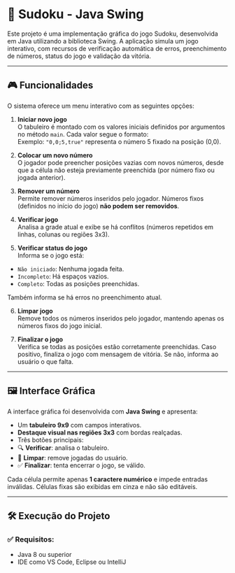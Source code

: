 # 🧩 Sudoku - Java Swing

Este projeto é uma implementação gráfica do jogo Sudoku, desenvolvida em Java utilizando a biblioteca Swing. A aplicação simula um jogo interativo, com recursos de verificação automática de erros, preenchimento de números, status do jogo e validação da vitória.

---

## 🎮 Funcionalidades

O sistema oferece um menu interativo com as seguintes opções:

1. **Iniciar novo jogo**  
   O tabuleiro é montado com os valores iniciais definidos por argumentos no método `main`. Cada valor segue o formato:  
Exemplo: `"0,0;5,true"` representa o número 5 fixado na posição (0,0).

2. **Colocar um novo número**  
O jogador pode preencher posições vazias com novos números, desde que a célula não esteja previamente preenchida (por número fixo ou jogada anterior).

3. **Remover um número**  
Permite remover números inseridos pelo jogador. Números fixos (definidos no início do jogo) **não podem ser removidos**.

4. **Verificar jogo**  
Analisa a grade atual e exibe se há conflitos (números repetidos em linhas, colunas ou regiões 3x3).

5. **Verificar status do jogo**  
Informa se o jogo está:
- `Não iniciado`: Nenhuma jogada feita.
- `Incompleto`: Há espaços vazios.
- `Completo`: Todas as posições preenchidas.

Também informa se há erros no preenchimento atual.

6. **Limpar jogo**  
Remove todos os números inseridos pelo jogador, mantendo apenas os números fixos do jogo inicial.

7. **Finalizar o jogo**  
Verifica se todas as posições estão corretamente preenchidas. Caso positivo, finaliza o jogo com mensagem de vitória. Se não, informa ao usuário o que falta.

---

## 🖼️ Interface Gráfica

A interface gráfica foi desenvolvida com **Java Swing** e apresenta:

- Um **tabuleiro 9x9** com campos interativos.
- **Destaque visual nas regiões 3x3** com bordas realçadas.
- Três botões principais:
- 🔍 **Verificar**: analisa o tabuleiro.
- 🧹 **Limpar**: remove jogadas do usuário.
- ✅ **Finalizar**: tenta encerrar o jogo, se válido.

Cada célula permite apenas **1 caractere numérico** e impede entradas inválidas. Células fixas são exibidas em cinza e não são editáveis.

---

## 🛠️ Execução do Projeto

### ✅ Requisitos:
- Java 8 ou superior
- IDE como VS Code, Eclipse ou IntelliJ


